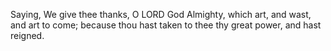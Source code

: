 Saying, We give thee thanks, O LORD God Almighty, which art, and wast, and art to come; because thou hast taken to thee thy great power, and hast reigned.
